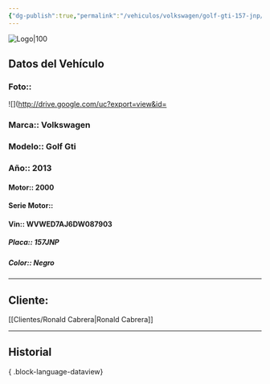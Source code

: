 ```yaml
---
{"dg-publish":true,"permalink":"/vehiculos/volkswagen/golf-gti-157-jnp/","created":"","updated":""}
---
```


![Logo|100](http://drive.google.com/uc?export=view&id=137fl3TIZ0-PU8b-Pt0bsjclwHub_u78G)

## Datos del Vehículo 
### Foto:: 
![](http://drive.google.com/uc?export=view&id=

### Marca:: Volkswagen 
### Modelo:: Golf Gti
### Año:: 2013
#### Motor:: 2000
#### Serie Motor:: 
#### Vin:: WVWED7AJ6DW087903
##### Placa:: 157JNP
##### Color:: Negro
---

## Cliente:

[[Clientes/Ronald Cabrera\|Ronald Cabrera]]

---

## Historial


{ .block-language-dataview} 
